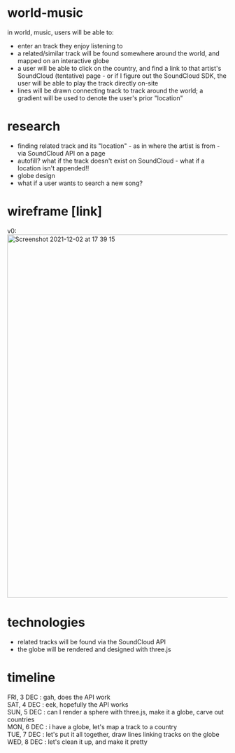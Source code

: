 # world-music
in world, music, users will be able to:
- enter an track they enjoy listening to
- a related/similar track will be found somewhere around the world, and mapped on an interactive globe
- a user will be able to click on the country, and find a link to that artist's SoundCloud (tentative) page - or if I figure out the SoundCloud SDK, the user will be able to play the track directly on-site
- lines will be drawn connecting track to track around the world; a gradient will be used to denote the user's prior "location"

# research
- finding related track and its "location" - as in where the artist is from - via SoundCloud API on a page
- autofill? what if the track doesn't exist on SoundCloud - what if a location isn't appended!!
- globe design
- what if a user wants to search a new song?

# wireframe [link]
v0:<br>
<img width="829" alt="Screenshot 2021-12-02 at 17 39 15" src="https://user-images.githubusercontent.com/17345270/144514525-17103aae-895f-4dfb-a420-12d09a819316.png">


# technologies
- related tracks will be found via the SoundCloud API
- the globe will be rendered and designed with three.js

# timeline
FRI, 3 DEC : gah, does the API work<br>
SAT, 4 DEC : eek, hopefully the API works<br>
SUN, 5 DEC : can I render a sphere with three.js, make it a globe, carve out countries<br>
MON, 6 DEC : i have a globe, let's map a track to a country<br>
TUE, 7 DEC : let's put it all together, draw lines linking tracks on the globe<br>
WED, 8 DEC : let's clean it up, and make it pretty
